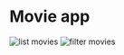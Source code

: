 # Movie app

![list movies](https://github.com/gabrielmatei/flutter-course/tree/projects/movie-app/docs/list.png?raw=true)
![filter movies](https://github.com/gabrielmatei/flutter-course/tree/projects/movie-app/docs/filters.png?raw=true)
